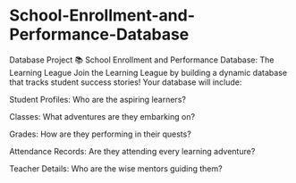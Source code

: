# School-Enrollment-and-Performance-Database
Database Project
📚 School Enrollment and Performance Database: The Learning League
Join the Learning League by building a dynamic database that tracks student success stories! Your database will include:

Student Profiles: Who are the aspiring learners?

Classes: What adventures are they embarking on?

Grades: How are they performing in their quests?

Attendance Records: Are they attending every learning adventure?

Teacher Details: Who are the wise mentors guiding them?
